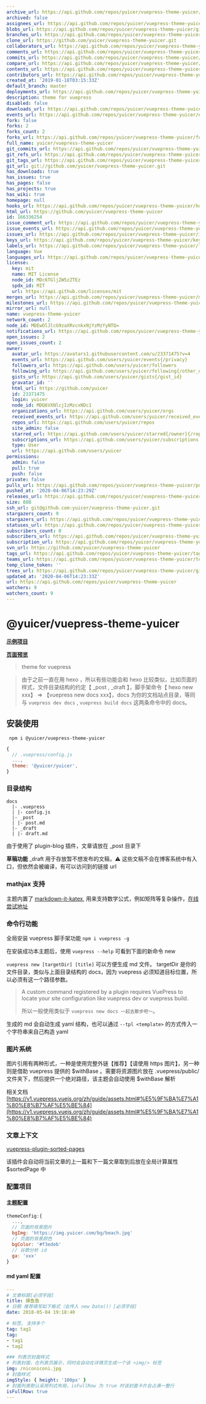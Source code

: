 ```yaml
---
archive_url: https://api.github.com/repos/yuicer/vuepress-theme-yuicer/{archive_format}{/ref}
archived: false
assignees_url: https://api.github.com/repos/yuicer/vuepress-theme-yuicer/assignees{/user}
blobs_url: https://api.github.com/repos/yuicer/vuepress-theme-yuicer/git/blobs{/sha}
branches_url: https://api.github.com/repos/yuicer/vuepress-theme-yuicer/branches{/branch}
clone_url: https://github.com/yuicer/vuepress-theme-yuicer.git
collaborators_url: https://api.github.com/repos/yuicer/vuepress-theme-yuicer/collaborators{/collaborator}
comments_url: https://api.github.com/repos/yuicer/vuepress-theme-yuicer/comments{/number}
commits_url: https://api.github.com/repos/yuicer/vuepress-theme-yuicer/commits{/sha}
compare_url: https://api.github.com/repos/yuicer/vuepress-theme-yuicer/compare/{base}...{head}
contents_url: https://api.github.com/repos/yuicer/vuepress-theme-yuicer/contents/{+path}
contributors_url: https://api.github.com/repos/yuicer/vuepress-theme-yuicer/contributors
created_at: '2019-01-18T03:15:33Z'
default_branch: master
deployments_url: https://api.github.com/repos/yuicer/vuepress-theme-yuicer/deployments
description: theme for vuepress
disabled: false
downloads_url: https://api.github.com/repos/yuicer/vuepress-theme-yuicer/downloads
events_url: https://api.github.com/repos/yuicer/vuepress-theme-yuicer/events
fork: false
forks: 2
forks_count: 2
forks_url: https://api.github.com/repos/yuicer/vuepress-theme-yuicer/forks
full_name: yuicer/vuepress-theme-yuicer
git_commits_url: https://api.github.com/repos/yuicer/vuepress-theme-yuicer/git/commits{/sha}
git_refs_url: https://api.github.com/repos/yuicer/vuepress-theme-yuicer/git/refs{/sha}
git_tags_url: https://api.github.com/repos/yuicer/vuepress-theme-yuicer/git/tags{/sha}
git_url: git://github.com/yuicer/vuepress-theme-yuicer.git
has_downloads: true
has_issues: true
has_pages: false
has_projects: true
has_wiki: true
homepage: null
hooks_url: https://api.github.com/repos/yuicer/vuepress-theme-yuicer/hooks
html_url: https://github.com/yuicer/vuepress-theme-yuicer
id: 166336254
issue_comment_url: https://api.github.com/repos/yuicer/vuepress-theme-yuicer/issues/comments{/number}
issue_events_url: https://api.github.com/repos/yuicer/vuepress-theme-yuicer/issues/events{/number}
issues_url: https://api.github.com/repos/yuicer/vuepress-theme-yuicer/issues{/number}
keys_url: https://api.github.com/repos/yuicer/vuepress-theme-yuicer/keys{/key_id}
labels_url: https://api.github.com/repos/yuicer/vuepress-theme-yuicer/labels{/name}
language: Vue
languages_url: https://api.github.com/repos/yuicer/vuepress-theme-yuicer/languages
license:
  key: mit
  name: MIT License
  node_id: MDc6TGljZW5zZTEz
  spdx_id: MIT
  url: https://api.github.com/licenses/mit
merges_url: https://api.github.com/repos/yuicer/vuepress-theme-yuicer/merges
milestones_url: https://api.github.com/repos/yuicer/vuepress-theme-yuicer/milestones{/number}
mirror_url: null
name: vuepress-theme-yuicer
network_count: 2
node_id: MDEwOlJlcG9zaXRvcnkxNjYzMzYyNTQ=
notifications_url: https://api.github.com/repos/yuicer/vuepress-theme-yuicer/notifications{?since,all,participating}
open_issues: 2
open_issues_count: 2
owner:
  avatar_url: https://avatars1.githubusercontent.com/u/23371475?v=4
  events_url: https://api.github.com/users/yuicer/events{/privacy}
  followers_url: https://api.github.com/users/yuicer/followers
  following_url: https://api.github.com/users/yuicer/following{/other_user}
  gists_url: https://api.github.com/users/yuicer/gists{/gist_id}
  gravatar_id: ''
  html_url: https://github.com/yuicer
  id: 23371475
  login: yuicer
  node_id: MDQ6VXNlcjIzMzcxNDc1
  organizations_url: https://api.github.com/users/yuicer/orgs
  received_events_url: https://api.github.com/users/yuicer/received_events
  repos_url: https://api.github.com/users/yuicer/repos
  site_admin: false
  starred_url: https://api.github.com/users/yuicer/starred{/owner}{/repo}
  subscriptions_url: https://api.github.com/users/yuicer/subscriptions
  type: User
  url: https://api.github.com/users/yuicer
permissions:
  admin: false
  pull: true
  push: false
private: false
pulls_url: https://api.github.com/repos/yuicer/vuepress-theme-yuicer/pulls{/number}
pushed_at: '2020-04-06T14:23:29Z'
releases_url: https://api.github.com/repos/yuicer/vuepress-theme-yuicer/releases{/id}
size: 888
ssh_url: git@github.com:yuicer/vuepress-theme-yuicer.git
stargazers_count: 9
stargazers_url: https://api.github.com/repos/yuicer/vuepress-theme-yuicer/stargazers
statuses_url: https://api.github.com/repos/yuicer/vuepress-theme-yuicer/statuses/{sha}
subscribers_count: 0
subscribers_url: https://api.github.com/repos/yuicer/vuepress-theme-yuicer/subscribers
subscription_url: https://api.github.com/repos/yuicer/vuepress-theme-yuicer/subscription
svn_url: https://github.com/yuicer/vuepress-theme-yuicer
tags_url: https://api.github.com/repos/yuicer/vuepress-theme-yuicer/tags
teams_url: https://api.github.com/repos/yuicer/vuepress-theme-yuicer/teams
temp_clone_token: ''
trees_url: https://api.github.com/repos/yuicer/vuepress-theme-yuicer/git/trees{/sha}
updated_at: '2020-04-06T14:23:33Z'
url: https://api.github.com/repos/yuicer/vuepress-theme-yuicer
watchers: 9
watchers_count: 9
---
```


# @yuicer/vuepress-theme-yuicer

**[示例项目](https://github.com/yuicer/blog)**

**[页面预览](https://blog.yuicer.com/)**

> theme for vuepress

> 由于之前一直在用 hexo ，所以有些功能会和 hexo 比较类似，比如页面的样式，文件目录结构的约定【 \_post , \_draft 】，脚手架命令【 hexo new xxx】 => 【vuepress new docs xxx】，docs 为你的文档站点目录，等同与 `vuepress dev docs` , `vuepress build docs` 这两条命令中的 docs。

## 安装使用

```shell
 npm i @yuicer/vuepress-theme-yuicer
```

```js
{
  // .vuepress/config.js
  ...,
  theme: '@yuicer/yuicer',
}
```

### 目录结构

```
docs
  |- .vuepress
  | |- config.js
  |- _post
  | |- post.md
  |- _draft
  | |- draft.md
```

由于使用了 plugin-blog 插件，文章请放在 \_post 目录下

**草稿功能** \_draft 用于存放暂不想发布的文稿，⚠️ 这些文稿不会在博客系统中有入口，但依然会被编译，有可以访问到的链接 url

### mathjax 支持

主题内置了 [markdown-it-katex](https://github.com/waylonflinn/markdown-it-katex), 用来支持数学公式，例如矩阵等复杂操作，[在线尝试地址](http://waylonflinn.github.io/markdown-it-katex/)

### 命令行功能

全局安装 vuepress 脚手架功能 `npm i vuepress -g`

在安装成功本主题后，使用 `vuepress --help` 可看到下面的新命令 new

`vuepress new [targetDir] [title]` 可以方便生成 md 文件。 targetDir 是你的文件目录，类似与上面目录结构的 docs，因为 vuepress 必须知道目标位置，所以必须有这一个路径参数。

> A custom command registered by a plugin requires VuePress to locate your site configuration like vuepress dev or vuepress build.
>
> 所以一般使用类似于 `vuepress new docs 一起去散步吧～`。

生成的 md 会自动生成 yaml 结构，也可以通过 `--tpl <template>` 的方式传入一个字符串来自己构造 yaml

### 图片系统

图片引用有两种形式，一种是使用完整外链【推荐】【请使用 https 图片】，另一种则是借助 vuepress 提供的 $withBase 。需要将资源图片放在 .vuepress/public/ 文件夹下，然后提供一个绝对路径，该主题会自动使用 $withBase 解析

相关文档 [https://v1.vuepress.vuejs.org/zh/guide/assets.html#%E5%9F%BA%E7%A1%80%E8%B7%AF%E5%BE%84](https://v1.vuepress.vuejs.org/zh/guide/assets.html#%E5%9F%BA%E7%A1%80%E8%B7%AF%E5%BE%84)

### 文章上下文

[vuepress-plugin-sorted-pages](https://raw.githubusercontent.com/yuicer/vuepress-theme-yuicer/master/packages/vuepress-plugin-sorted-pages/README.md)

该插件会自动将当前文章的上一篇和下一篇文章取到后放在全局计算属性 \$sortedPage 中

### 配置项目

#### 主题配置

```js
themeConfig:{
  ...,
  // 页面的背景图片
  bgImg: 'https://img.yuicer.com/bg/beach.jpg'
  // 页面的背景颜色
  bgColor: '#f3edeb'
  // 谷歌分析 id
  ga: 'xxx'
}
```

#### md yaml 配置

```yaml
---
# 文章标题[必须字段]
title: 摸鱼鱼
# 日期 推荐填写如下格式（会传入 new Date()）[必须字段]
date: 2018-05-04 19:18:40

# 标签, 支持多个
tag: tag1
tag:
- tag1
- tag2

### 列表页封面样式
# 列表封面，在列表页展示，同时会自动在详情页生成一个该 <img/> 标签
img: /niconiconi.jpg
# 封面样式
imgStyle: { height: '100px' }
# 封面列表默认采用列式布局，isFullRow 为 true 时该封面卡片会占满一整行
isFullRow: true
---

```
